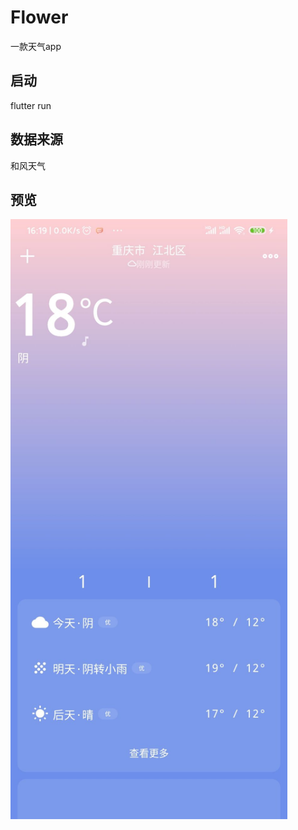# Flower

一款天气app

## 启动
flutter run

## 数据来源
和风天气

## 预览
<img src="./preview.jpg" height="960" width="443" >
